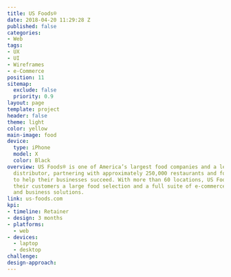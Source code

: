 ```yaml
---
title: US Foods®
date: 2018-04-20 11:29:28 Z
published: false
categories:
- Web
tags:
- UX
- UI
- Wireframes
- e-Commerce
position: 11
sitemap:
  exclude: false
  priority: 0.9
layout: page
template: project
header: false
theme: light
color: yellow
main-image: food
device:
  type: iPhone
  model: X
  color: Black
overview: US Foods® is one of America’s largest food companies and a leading foodservice
  distributor, partnering with approximately 250,000 restaurants and foodservice operators
  to help their businesses succeed. With more than 60 locations, US Foods® provides
  their customers a large food selection and a full suite of e-commerce, technology
  and business solutions.
link: us-foods.com
kpi:
- timeline: Retainer
- design: 3 months
- platforms:
  - web
- devices:
  - laptop
  - desktop
challenge: 
design-approach: 
---
```


